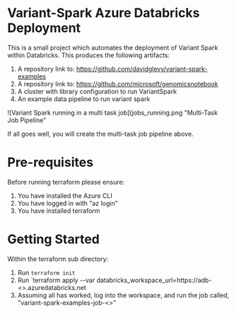 # Variant-Spark Azure Databricks Deployment

This is a small project which automates the deployment
of Variant Spark within Databricks. This produces the
following artifacts:

1. A repository link to: https://github.com/davidglevy/variant-spark-examples
2. A repository link to: https://github.com/microsoft/genomicsnotebook
3. A cluster with library configuration to run VariantSpark
4. An example data pipeline to run variant spark

![Variant Spark running in a multi task job](jobs_running.png "Multi-Task Job Pipeline"

If all goes well, you will create the multi-task job pipeline above.

# Pre-requisites

Before running terraform please ensure:

1. You have installed the Azure CLI
2. You have logged in with "az login"
3. You have installed terraform

# Getting Started

Within the terraform sub directory:

1. Run `terraform init`
2. Run `terraform apply --var databricks_workspace_url=https://adb-<<YOUR WORKSPACE ID>>.azuredatabricks.net 
3. Assuming all has worked, log into the workspace, and run the job called, "variant-spark-examples-job-<<YOUR USERNAME>>"

